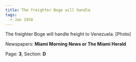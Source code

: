 ```yaml
---  
title: The freighter Boge will handle  
tags:  
  - Jan 1958  
---  
```

  
The freighter Boge will handle freight to Venezuela. [Photo]  
  
Newspapers: **Miami Morning News or The Miami Herald**  
  
Page: **3**, Section: **D** 
